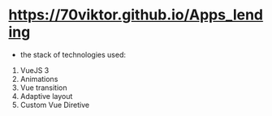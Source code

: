 # https://70viktor.github.io/Apps_lending
* the stack of technologies used:
1) VueJS 3
2) Animations
3) Vue transition
4) Adaptive layout
5) Custom Vue Diretive
